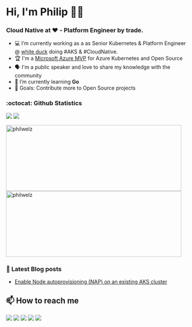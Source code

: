 # Hi, I'm Philip :tipping_hand_man:

<h3>Cloud Native at ❤️ - Platform Engineer by trade.</h3>

- :computer: I’m currently working as a as Senior Kubernetes & Platform Engineer @ [white duck](https://whiteduck.de/) doing #AKS & #CloudNative.
- :trophy: I'm a [Microsoft Azure MVP](https://mvp.microsoft.com/en-US/mvp/profile/74b6d12a-0cce-ed11-a7c6-000d3a5603d3) for Azure Kubernetes and Open Source
- :speaking_head: I'm a public speaker and love to share my knowledge with the community
- :seedling: I’m currently learning **Go**
- :goal_net: Goals: Contribute more to Open Source projects

### :octocat: Github Statistics

![](http://github-profile-summary-cards.vercel.app/api/cards/profile-details?username=philwelz&theme=transparent)
![](http://github-profile-summary-cards.vercel.app/api/cards/profile-details?username=philwelz&theme=transparent)

<p align="left">
<img  src="https://github-readme-stats.vercel.app/api?username=philwelz&show_icons=true&theme=transparent" alt="philwelz" width="480" height="180" /> 
<img  src="https://github-profile-summary-cards.vercel.app/api/cards/profile-details?username=philwelz&theme=transparent" alt="philwelz" width="480" height="180" />
<!-- <img src="https://github-readme-stats.vercel.app/api/top-langs/?username=philwelz&layout=compact&hide=html&theme=transparent" alt="philwelz/> -->
</p>

### :card_index: Latest Blog posts

- [Enable Node autoprovisioning (NAP) on an existing AKS cluster](https://philipwelz.com/enable-nap-on-an-existing-aks-cluster)

## :mailbox: How to reach me

[![](https://img.shields.io/badge/-@philwelz-000000?style=for-the-badge&logo=X&logoColor=ffffff)](https://twitter.com/philwelz)
[![](https://img.shields.io/badge/philipwelz-0A66C2?style=for-the-badge&logo=linkedin&logoColor=#0A66C2)](https://www.linkedin.com/in/philipwelz)
[![](https://img.shields.io/badge/-@philipwelz.cloud-1185FE?style=for-the-badge&logo=bluesky&logoColor=white)](https://bsky.app/profile/philipwelz.cloud)
[![](https://img.shields.io/badge/-@philwelz-%23181717?style=for-the-badge&logo=github)](https://github.com/philwelz)
[![](https://img.shields.io/badge/-philipwelz.com-2962FF?style=for-the-badge&logo=hashnode&logoColor=white)](https://philipwelz.com/)